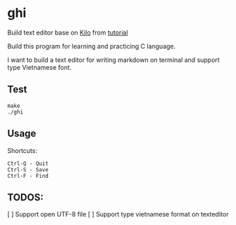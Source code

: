 # ghi
Build text editor base on [Kilo](https://github.com/antirez/kilo) from [tutorial](http://viewsourcecode.org/snaptoken/kilo/)

Build this program for learning and practicing C language.

I want to build a text editor for writing markdown on terminal and support type Vietnamese font.

## Test 

```
make
./ghi
```

## Usage
Shortcuts:
```
Ctrl-Q - Quit 
Ctrl-S - Save 
Ctrl-F - Find 
```

## TODOS:
[ ] Support open UTF-8 file
[ ] Support type vietnamese format on texteditor

